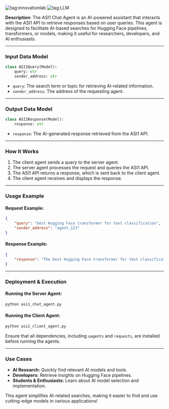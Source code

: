 ![tag:innovationlab](https://img.shields.io/badge/innovationlab-3D8BD3)
![tag:LLM](https://img.shields.io/badge/research-3D8BD3)

**Description**: The ASI1 Chat Agent is an AI-powered assistant that interacts with the ASI1 API to retrieve responses based on user queries. This agent is designed to facilitate AI-based searches for Hugging Face pipelines, transformers, or models, making it useful for researchers, developers, and AI enthusiasts.

---

### **Input Data Model**
```python
class ASI1Query(Model):
    query: str
    sender_address: str  
```
- `query`: The search term or topic for retrieving AI-related information.
- `sender_address`: The address of the requesting agent.

---

### **Output Data Model**
```python
class ASI1Response(Model):
    response: str
```
- `response`: The AI-generated response retrieved from the ASI1 API.

---

### **How It Works**
1. The client agent sends a query to the server agent.
2. The server agent processes the request and queries the ASI1 API.
3. The ASI1 API returns a response, which is sent back to the client agent.
4. The client agent receives and displays the response.

---

### **Usage Example**
#### **Request Example:**
```json
{
    "query": "best Hugging Face transformer for text classification",
    "sender_address": "agent_123"
}
```

#### **Response Example:**
```json
{
    "response": "The best Hugging Face transformer for text classification depends on the dataset and requirements. Popular choices include BERT, RoBERTa, and DistilBERT."
}
```

---

### **Deployment & Execution**
#### **Running the Server Agent:**
```bash
python asi1_chat_agent.py
```

#### **Running the Client Agent:**
```bash
python asi1_client_agent.py
```
Ensure that all dependencies, including `uagents` and `requests`, are installed before running the agents.

---

### **Use Cases**
- **AI Research:** Quickly find relevant AI models and tools.
- **Developers:** Retrieve insights on Hugging Face pipelines.
- **Students & Enthusiasts:** Learn about AI model selection and implementation.

This agent simplifies AI-related searches, making it easier to find and use cutting-edge models in various applications!


